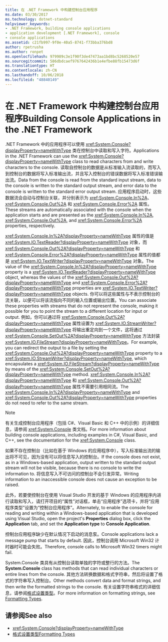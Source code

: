 ```yaml
---
title: 在 .NET Framework 中构建控制台应用程序
ms.date: 03/30/2017
ms.technology: dotnet-standard
helpviewer_keywords:
- .NET Framework, building console applications
- application development [.NET Framework], console
- console applications
ms.assetid: c21fb997-9f0e-40a5-8741-f73bba376bd8
author: rpetrusha
ms.author: ronpet
ms.openlocfilehash: 979989c3e1f90f3de47473aa1bd8bc5268520e57
ms.sourcegitcommit: 586dbdcaef9767642436b1e4efbe88fb15473d6f
ms.translationtype: HT
ms.contentlocale: zh-CN
ms.lasthandoff: 10/06/2018
ms.locfileid: "48840149"
---
```

# <a name="building-console-applications-in-the-net-framework"></a><span data-ttu-id="00e3a-102">在 .NET Framework 中构建控制台应用程序</span><span class="sxs-lookup"><span data-stu-id="00e3a-102">Building Console Applications in the .NET Framework</span></span>
<span data-ttu-id="00e3a-103">.NET Framework 中的应用程序可以使用 <xref:System.Console?displayProperty=nameWithType> 类在控制台中读取和写入字符。</span><span class="sxs-lookup"><span data-stu-id="00e3a-103">Applications in the .NET Framework can use the <xref:System.Console?displayProperty=nameWithType> class to read characters from and write characters to the console.</span></span> <span data-ttu-id="00e3a-104">读取自控制台的数据是从标准输入流读取的，而写入到控制台的数据将写入标准输出流，并且写入控制台的错误数据将写入标准错误输出流。</span><span class="sxs-lookup"><span data-stu-id="00e3a-104">Data from the console is read from the standard input stream, data to the console is written to the standard output stream, and error data to the console is written to the standard error output stream.</span></span> <span data-ttu-id="00e3a-105">应用程序启动时，这些数据流会自动与控制台关联，并分别表示为 <xref:System.Console.In%2A>、<xref:System.Console.Out%2A> 和 <xref:System.Console.Error%2A> 属性。</span><span class="sxs-lookup"><span data-stu-id="00e3a-105">These streams are automatically associated with the console when the application starts and are presented as the <xref:System.Console.In%2A>, <xref:System.Console.Out%2A>, and <xref:System.Console.Error%2A> properties, respectively.</span></span>  
  
 <span data-ttu-id="00e3a-106"><xref:System.Console.In%2A?displayProperty=nameWithType> 属性的值是 <xref:System.IO.TextReader?displayProperty=nameWithType> 对象，而 <xref:System.Console.Out%2A?displayProperty=nameWithType> 和 <xref:System.Console.Error%2A?displayProperty=nameWithType> 属性的值都是 <xref:System.IO.TextWriter?displayProperty=nameWithType> 对象。</span><span class="sxs-lookup"><span data-stu-id="00e3a-106">The value of the <xref:System.Console.In%2A?displayProperty=nameWithType> property is a <xref:System.IO.TextReader?displayProperty=nameWithType> object, whereas the values of the <xref:System.Console.Out%2A?displayProperty=nameWithType> and <xref:System.Console.Error%2A?displayProperty=nameWithType> properties are <xref:System.IO.TextWriter?displayProperty=nameWithType> objects.</span></span> <span data-ttu-id="00e3a-107">你可以将这些属性与不表示控制台的流关联，以便可以将该流指向不同的输入位置或输出位置。</span><span class="sxs-lookup"><span data-stu-id="00e3a-107">You can associate these properties with streams that do not represent the console, making it possible for you to point the stream to a different location for input or output.</span></span> <span data-ttu-id="00e3a-108">例如，你可以通过将 <xref:System.Console.Out%2A?displayProperty=nameWithType> 属性设置为 <xref:System.IO.StreamWriter?displayProperty=nameWithType> 将输出重定向到一个文件，这将通过 <xref:System.Console.SetOut%2A?displayProperty=nameWithType> 方法封装 <xref:System.IO.FileStream?displayProperty=nameWithType>。</span><span class="sxs-lookup"><span data-stu-id="00e3a-108">For example, you can redirect the output to a file by setting the <xref:System.Console.Out%2A?displayProperty=nameWithType> property to a <xref:System.IO.StreamWriter?displayProperty=nameWithType>, which encapsulates a <xref:System.IO.FileStream?displayProperty=nameWithType> by means of the <xref:System.Console.SetOut%2A?displayProperty=nameWithType> method.</span></span> <span data-ttu-id="00e3a-109"><xref:System.Console.In%2A?displayProperty=nameWithType> 和 <xref:System.Console.Out%2A?displayProperty=nameWithType> 属性不需要引用相同流。</span><span class="sxs-lookup"><span data-stu-id="00e3a-109">The <xref:System.Console.In%2A?displayProperty=nameWithType> and <xref:System.Console.Out%2A?displayProperty=nameWithType> properties do not need to refer to the same stream.</span></span>  
  
> [!NOTE]
>  <span data-ttu-id="00e3a-110">有关生成控制台应用程序（包括 C#、Visual Basic 和 C++ 中的示例）的详细信息，请参阅 <xref:System.Console> 类文档。</span><span class="sxs-lookup"><span data-stu-id="00e3a-110">For more information about building console applications, including examples in C#, Visual Basic, and C++, see the documentation for the <xref:System.Console> class.</span></span>  
  
 <span data-ttu-id="00e3a-111">如果不存在控制台（比如在基于 Windows 的应用程序中），写入标准输出流的输出将不可见，因为没有可以将信息写入的控制台。</span><span class="sxs-lookup"><span data-stu-id="00e3a-111">If the console does not exist, as in a Windows-based application, output written to the standard output stream will not be visible, because there is no console to write the information to.</span></span> <span data-ttu-id="00e3a-112">将信息写入不可访问的控制台不会引发异常。</span><span class="sxs-lookup"><span data-stu-id="00e3a-112">Writing information to an inaccessible console does not cause an exception to be raised.</span></span>  
  
 <span data-ttu-id="00e3a-113">此外，若要使控制台在使用 Visual Studio 开发的基于 Windows 的应用程序内进行读取和写入，请打开项目的“属性”对话框，单击“应用程序”选项卡，并将“应用程序类型”设置为“控制台应用程序”。</span><span class="sxs-lookup"><span data-stu-id="00e3a-113">Alternately, to enable the console for reading and writing within a Windows-based application that is developed using Visual Studio, open the project's **Properties** dialog box, click the **Application** tab, and set the **Application type** to **Console Application**.</span></span>  
  
 <span data-ttu-id="00e3a-114">控制台应用程序缺少在默认情况下启动的消息泵。</span><span class="sxs-lookup"><span data-stu-id="00e3a-114">Console applications lack a message pump that starts by default.</span></span> <span data-ttu-id="00e3a-115">因此，控制台调用 Microsoft Win32 计时器时可能会失败。</span><span class="sxs-lookup"><span data-stu-id="00e3a-115">Therefore, console calls to Microsoft Win32 timers might fail.</span></span>  
  
 <span data-ttu-id="00e3a-116">System.Console 类具有从控制台读取单独的字符或整行的方法。</span><span class="sxs-lookup"><span data-stu-id="00e3a-116">The **System.Console** class has methods that can read individual characters or entire lines from the console.</span></span> <span data-ttu-id="00e3a-117">其他方法转换数据和格式字符串，然后将设置了格式的字符串写入控制台。</span><span class="sxs-lookup"><span data-stu-id="00e3a-117">Other methods convert data and format strings, and then write the formatted strings to the console.</span></span> <span data-ttu-id="00e3a-118">有关设置字符串格式的详细信息，请参阅[格式设置类型](../../docs/standard/base-types/formatting-types.md)。</span><span class="sxs-lookup"><span data-stu-id="00e3a-118">For more information on formatting strings, see [Formatting Types](../../docs/standard/base-types/formatting-types.md).</span></span>  
  
## <a name="see-also"></a><span data-ttu-id="00e3a-119">请参阅</span><span class="sxs-lookup"><span data-stu-id="00e3a-119">See also</span></span>

- <xref:System.Console?displayProperty=nameWithType>  
- [<span data-ttu-id="00e3a-120">格式设置类型</span><span class="sxs-lookup"><span data-stu-id="00e3a-120">Formatting Types</span></span>](../../docs/standard/base-types/formatting-types.md)
